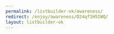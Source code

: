 ```yaml
---
permalink: /listbuilder-ok/awareness/
redirect: /enjoy/awareness/D24qf1H5IWQ/
layout: listbuilder-ok
---
```

